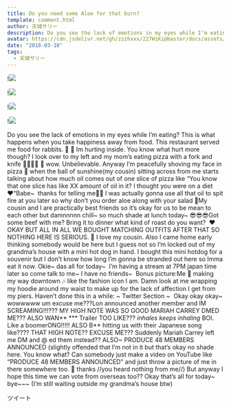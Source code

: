 ```yaml
---
title: Do you need some Aloe for that burn?
template: comment.html
author: 天城サリー
description: Do you see the lack of emotions in my eyes while I’m eating? This is what happens when you take happiness away from food. This restaurant served me food for rabbits. 🥗 🥗 Im hurting inside. You know...
avatar: https://cdn.jsdelivr.net/gh/zzzhxxx/227WiKi@master/docs/assets/photo/avatar/sally.jpg
date: "2018-03-18"
tags:
  - 天城サリー
---
```


!![](https://cdn.jsdelivr.net/gh/227WiKi/227WiKi-image@master/blog-image/sally-2018-03-18-2_1.jpg)

!![](https://cdn.jsdelivr.net/gh/227WiKi/227WiKi-image@master/blog-image/sally-2018-03-18-2_2.jpg)

!![](https://cdn.jsdelivr.net/gh/227WiKi/227WiKi-image@master/blog-image/sally-2018-03-18-2_3.jpg)

!![](https://cdn.jsdelivr.net/gh/227WiKi/227WiKi-image@master/blog-image/sally-2018-03-18-2_4.jpg)


Do you see the lack of emotions in my eyes while I’m eating? This is what happens when you take happiness away from food. This restaurant served me food for rabbits. 🥗 🥗 Im hurting inside. You know what hurt more though? I look over to my left and my mom’s eating pizza with a fork and knife 🍕🦓👩🏻 🦒 wow. Unbelievable. Anyway I’m peacefully shoving my face in pizza 🍕 when the ball of sunshine(my cousin) sitting across from me starts talking about how much oil comes out of one slice of pizza like “You know that one slice has like XX amount of oil in it? I thought you were on a diet❤️“Babe~ 
thanks for telling me👶🏻 I was actually gonna use all that oil to spit fire at you later so why don’t you order aloe along with your salad 🥗My cousin and I are practically best friends so it’s okay for us to be mean to each other but damnnnnn chill~ 
so much shade at lunch today~
😎😎😎Got some beef with me? Bring it to dinner what kind of roast do you want?  ❤️OKAY BUT ALL IN ALL WE BOUGHT MATCHING OUTFITS AFTER THAT SO NOTHING HERE IS SERIOUS. 🤫 I love my cousin. Also I came home early thinking somebody would be here but I guess not so I’m locked out of my grandma’s house with a mini hot dog in hand. I bought this mini hotdog for a souvenir but I don’t know how long I’m gonna be stranded out here so Imma eat it now. Okie~ 
das all for today~ 
I’m having a stream at 7PM japan time later so come talk to me~ 
I have no friends~ 
Bonus picture:Me 🎵 making my way downtown 🎶 like the fashion icon I am. Damn look at me wrapping my hoodie around my waist to make up for the lack of affection I get from my piers. Haven’t done this in a while: ~ 
Twitter Section ~ 
Okay okay okay~ 
wowwwww um excuse me???Lo*n* announced another member and IM SCREAMING!!!??? MY HIGH NOTE WAS SO GOOD MARIAH CARREY DMED ME??? ALSO WAN** *** Trailer TOO LIKE??? *inhales* *keeps inhaling* BOI. Like a boomerONG!!!!! ALSO B** hitting us with their Japanese song like???? THAT HIGH NOTE?? EXCUSE ME??? Suddenly Mariah Carrey left me DM and @ ed them instead?? ALSO~ 
PRODUCE 48 MEMBERS ANNOUNCED (slightly offended that I’m not in it but that’s okay no shade here. You know what? Can somebody just make a video on YouTube like “PRODUCE 48 MEMBERS ANNOUNCED” and just throw a picture of me in there somewhere too. 🙏 thanks //you heard nothing from me//) But anyway I hope this time we can vote from overseas too?? Okay that’s all for today~ bye~~~ (I’m still waiting outside my grandma’s house btw) 


ツイート




